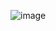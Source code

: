 ![image](https://user-images.githubusercontent.com/78336351/126066698-59b535c7-78cd-431e-b302-1011bf0dd5cb.png)
